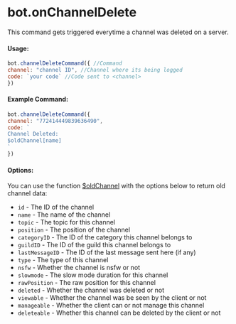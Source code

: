 # bot.onChannelDelete

This command gets triggered everytime a channel was deleted on a server.

#### Usage:

```javascript
bot.channelDeleteCommand({ //Command
channel: "channel ID", //Channel where its being logged
code: `your code` //Code sent to <channel>
})
```

#### Example Command:

```javascript
bot.channelDeleteCommand({ 
channel: "772414449839636490", 
code: `
Channel Deleted:
$oldChannel[name]
`
})
```

#### Options:

You can use the function [$oldChannel](functions/usdoldchannel.md) with the options below to return old channel data:

* `id` - The ID of the channel 
* `name` - The name of the channel 
* `topic` - The topic for this channel 
* `position` - The position of the channel 
* `categoryID` - The ID of the category this channel belongs to 
* `guildID` - The ID of the guild this channel belongs to 
* `lastMessageID` - The ID of the last message sent here \(if any\) 
* `type` - The type of this channel 
* `nsfw` - Whether the channel is nsfw or not 
* `slowmode` - The slow mode duration for this channel 
* `rawPosition` - The raw position for this channel 
* `deleted` - Whether the channel was deleted or not 
* `viewable` - Whether the channel was be seen by the client or not 
* `manageable` - Whether the client can or not manage this channel 
* `deleteable` - Whether this channel can be deleted by the client or not


